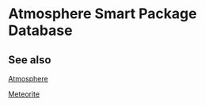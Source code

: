 # Atmosphere Smart Package Database

## See also

[Atmosphere](https://atmosphere.meteor.com)

[Meteorite](http://possiblities.github.com/meteorite)
